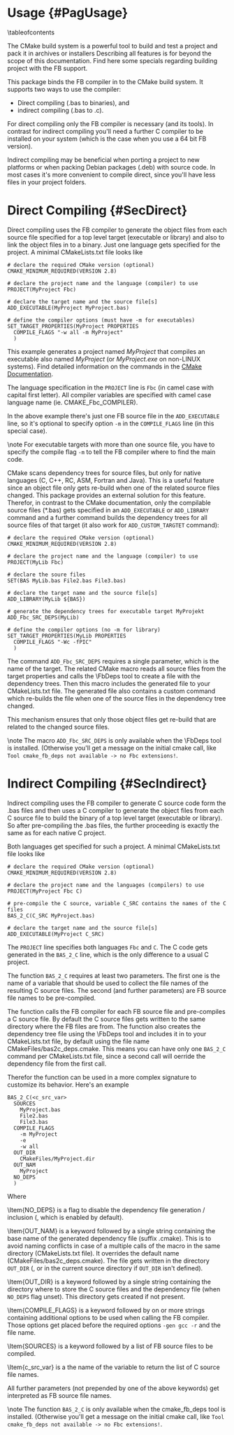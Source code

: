 Usage  {#PagUsage}
=====
\tableofcontents

The CMake build system is a powerful tool to build and test a project
and pack it in archives or installers Describing all features is for
beyond the scope of this documentation. Find here some specials
regarding building project with the FB support.

This package binds the FB compiler in to the CMake build system.
It supports two ways to use the compiler:

- Direct compiling (.bas to binaries), and
- indirect compiling (.bas to .c).

For direct compiling only the FB compiler is necessary (and its
tools). In contrast for indirect compiling you'll need a further C
compiler to be installed on your system (which is the case when you use
a 64 bit FB version).

Indirect compiling may be beneficial when porting a project to new
platforms or when packing Debian packages (.deb) with source code. In
most cases it's more convenient to compile direct, since you'll have
less files in your project folders.


Direct Compiling  {#SecDirect}
================

Direct compiling uses the FB compiler to generate the object files from
each source file specified for a top level target (executable or
library) and also to link the object files in to a binary. Just one
language gets specified for the project. A minimal CMakeLists.txt file
looks like

~~~{.sh}
# declare the required CMake version (optional)
CMAKE_MINIMUM_REQUIRED(VERSION 2.8)

# declare the project name and the language (compiler) to use
PROJECT(MyProject Fbc)

# declare the target name and the source file[s]
ADD_EXECUTABLE(MyProject MyProject.bas)

# define the compiler options (must have -m for executables)
SET_TARGET_PROPERTIES(MyProject PROPERTIES
  COMPILE_FLAGS "-w all -m MyProject"
  )
~~~

This example generates a project named *MyProject* that compiles an
executable also named *MyProject* (or *MyProject.exe* on non-LINUX
systems). Find detailed information on the commands in the [CMake
Documentation](http://www.cmake.org/cmake/help/v3.0/index.html).

The language specification in the `PROJECT` line is `Fbc` (in camel
case with capital first letter). All compiler variables are specified
with camel case language name (ie. CMAKE_Fbc_COMPILER).

In the above example there's just one FB source file in the
`ADD_EXECUTABLE` line, so it's optional to specify option `-m` in the
`COMPILE_FLAGS` line (in this special case).

\note For executable targets with more than one source file, you have
      to specify the compile flag `-m` to tell the FB compiler where to
      find the main code.

CMake scans dependency trees for source files, but only for native
languages (C, C++, RC, ASM, Fortran and Java). This is a useful feature
since an object file only gets re-build when one of the related source
files changed. This package provides an external solution for this
feature. Therefor, in contrast to the CMake documentation, only the
compilable source files (*.bas) gets specified in an `ADD_EXECUTABLE`
or `ADD_LIBRARY` command and a further command builds the dependency
trees for all source files of that target (it also work for
`ADD_CUSTOM_TARGTET` command):

~~~{.sh}
# declare the required CMake version (optional)
CMAKE_MINIMUM_REQUIRED(VERSION 2.8)

# declare the project name and the language (compiler) to use
PROJECT(MyLib Fbc)

# declare the soure files
SET(BAS MyLib.bas File2.bas File3.bas)

# declare the target name and the source file[s]
ADD_LIBRARY(MyLib ${BAS})

# generate the dependency trees for executable target MyProjekt
ADD_Fbc_SRC_DEPS(MyLib)

# define the compiler options (no -m for library)
SET_TARGET_PROPERTIES(MyLib PROPERTIES
  COMPILE_FLAGS "-Wc -fPIC"
  )
~~~

The command `ADD_Fbc_SRC_DEPS` requires a single parameter, which is
the name of the target. The related CMake macro reads all source files
from the target properties and calls the \FbDeps tool to create a file
with the dependency trees. Then this macro includes the generated file
to your CMakeLists.txt file. The generated file also contains a custom
command which re-builds the file when one of the source files in the
dependency tree changed.

This mechanism ensures that only those object files get re-build that
are related to the changed source files.

\note The macro `ADD_Fbc_SRC_DEPS` is only available when the
      \FbDeps tool is installed. (Otherwise you'll get a message on the
      initial cmake call, like `Tool cmake_fb_deps not available -> no
      Fbc extensions!`.


Indirect Compiling  {#SecIndirect}
==================

Indirect compiling uses the FB compiler to generate C source
code form the .bas files and then uses a C compiler to generate the
object files from each C source file to build the binary of a top level
target (executable or library). So after pre-compiling the .bas files,
the further proceeding is exactly the same as for each native C
project.

Both languages get specified for such a project. A minimal
CMakeLists.txt file looks like

~~~{.sh}
# declare the required CMake version (optional)
CMAKE_MINIMUM_REQUIRED(VERSION 2.8)

# declare the project name and the languages (compilers) to use
PROJECT(MyProject Fbc C)

# pre-compile the C source, variable C_SRC contains the names of the C files
BAS_2_C(C_SRC MyProject.bas)

# declare the target name and the source file[s]
ADD_EXECUTABLE(MyProject C_SRC)
~~~

The `PROJECT` line specifies both languages `Fbc` and `C`. The C code
gets generated in the `BAS_2_C` line, which is the only difference to a
usual C project.

The function `BAS_2_C` requires at least two parameters. The first one
is the name of a variable that should be used to collect the file names
of the resulting C source files. The second (and further parameters)
are FB source file names to be pre-compiled.

The function calls the FB compiler for each FB source file and
pre-compiles a C source file. By default the C source files gets
written to the same directory where the FB files are from. The function
also creates the dependency tree file using the
\FbDeps tool and includes it in to your
CMakeLists.txt file, by default using the file name
CMakeFiles/bas2c_deps.cmake. This means you can have only one `BAS_2_C`
command per CMakeLists.txt file, since a second call will oerride the
dependency file from the first call.

Therefor the function can be used in a more complex signature to
customize its behavior. Here's an example

~~~{.sh}
BAS_2_C(<c_src_var>
  SOURCES
    MyProject.bas
    File2.bas
    File3.bas
  COMPILE_FLAGS
    -m MyProject
    -e
    -w all
  OUT_DIR
    CMakeFiles/MyProject.dir
  OUT_NAM
    MyProject
  NO_DEPS
  )
~~~

Where

\Item{NO_DEPS} is a flag to disable the dependency file generation /
   inclusion (, which is enabled by default).

\Item{OUT_NAM} is a keyword followed by a single string containing the
   base name of the generated dependency file (suffix .cmake). This is
   to avoid naming conflicts in case of a multiple calls of the macro
   in the same directory (CMakeLists.txt file). It overrides the
   default name (CMakeFiles/bas2c_deps.cmake). The file gets written in
   the directory `OUT_DIR` (, or in the current source directory if
   `OUT_DIR` isn't defined).

\Item{OUT_DIR} is a keyword followed by a single string containing the
   directory where to store the C source files and the dependency file
   (when `NO_DEPS` flag unset). This directory gets created if not
   present.

\Item{COMPILE_FLAGS} is a keyword followed by on or more strings
   containing additional options to be used when calling the FB
   compiler. Those options get placed before the required options `-gen
   gcc -r` and the file name.

\Item{SOURCES} is a keyword followed by a list of FB source files to
   be compiled.

\Item{c_src_var} is a the name of the variable to return the list of C
   source file names.

All further parameters (not prepended by one of the above keywords) get
interpreted as FB source file names.

\note The function `BAS_2_C` is only available when the cmake_fb_deps
      tool is installed. (Otherwise you'll get a message on the initial
      cmake call, like `Tool cmake_fb_deps not available -> no Fbc
      extensions!`.

